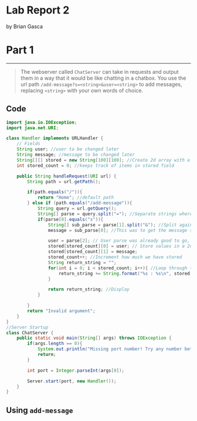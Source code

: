 # Lab Report 2
by Brian Gasca

# Part 1
---

> The webserver called `ChatServer` can take in requests and output them in a way that it would be like chatting in a chatbox.
> You use the url path `/add-message?s=<string>&user=<string>` to add messages, replacing `<string>` with your own
> words of choice.
>
**Code**
---
```Java
import java.io.IOException;
import java.net.URI;

class Handler implements URLHandler {
    // Fields
    String user; //user to be changed later
    String message; //message to be changed later
    String[][] stored = new String[100][100]; //Create 2d array with a good amount of space.
    int stored_count = 0; //keeps track of items in stored field

    public String handleRequest(URI url) {
        String path = url.getPath();

        if(path.equals("/")){
            return "Home"; //default path
        } else if (path.equals("/add-message")){
            String query = url.getQuery();
            String[] parse = query.split("="); //Separate strings where "=" was between them.
            if(parse[0].equals("s")){
                String[] sub_parse = parse[1].split("&"); //Split again where "&" was between them.
                message = sub_parse[0]; //This was to get the message string ^

                user = parse[2]; // User parse was already good to go, so just set it here.
                stored[stored_count][0] = user; // Store values in a 2d array.
                stored[stored_count][1] = message;
                stored_count++; //Increment how much we have stored
                String return_string = "";
                for(int i = 0; i < stored_count; i++){ //Loop through to display all the messages that have been sent.
                    return_string += String.format("%s : %s\n", stored[i][0],stored[i][1]);
                }

                return return_string; //Display
            }

        }
        return "Invalid argument";
    }
}
//Server Startup
class ChatServer {
    public static void main(String[] args) throws IOException {
        if(args.length == 0){
            System.out.println("Missing port number! Try any number between 1024 to 49151");
            return;
        }

        int port = Integer.parseInt(args[0]);

        Server.start(port, new Handler());
    }
}
```

**Using `add-message`**
---
